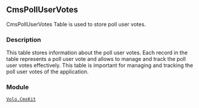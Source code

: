 ## CmsPollUserVotes

CmsPollUserVotes Table is used to store poll user votes.

### Description

This table stores information about the poll user votes. Each record in the table represents a poll user vote and allows to manage and track the poll user votes effectively. This table is important for managing and tracking the poll user votes of the application.

### Module

[`Volo.CmsKit`](../../Cms-Kit/poll.md)